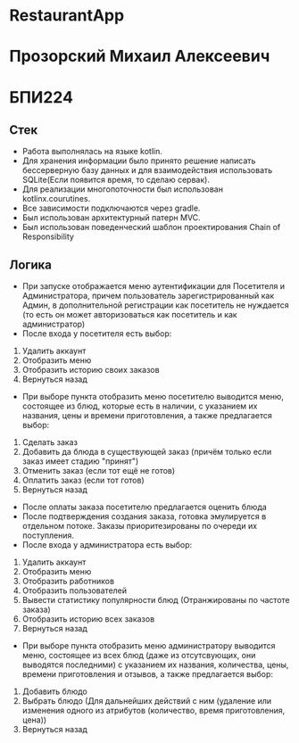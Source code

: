 # RestaurantApp
# Прозорский Михаил Алексеевич
# БПИ224
## Стек
- Работа выполнялась на языке kotlin. 
- Для хранения информации было принято решение написать бессерверную базу данных и для взаимодействия использовать SQLite(Если появится время, то сделаю сервак). 
- Для реализации многопоточности был использован kotlinx.courutines.
- Все зависимости подключаются через gradle.
- Был использован архитектурный патерн MVC.
- Был использован поведенческий шаблон проектирования Chain of Responsibility
## Логика
- При запуске отображается меню аутентификации для Посетителя и Администратора, причем пользователь зарегистрированный как Админ, в дополнительной регистрации как посетитель не нуждается (то есть он может авторизоваться как посетитель и как администратор)
- После входа у посетителя есть выбор:
1. Удалить аккаунт
2. Отобразить меню
3. Отобразить историю своих заказов
0. Вернуться назад
- При выборе пункта отобразить меню посетителю выводится меню, состоящее из блюд, которые есть в наличии, с указанием их названия, цены и времени приготовления, а также предлагается выбор:
1. Сделать заказ
2. Добавить да блюда в существующей заказ (причём только если заказ имеет стадию "принят")
3. Отменить заказ (если тот ещё не готов)
4. Оплатить заказ (если тот готов)
0. Вернуться назад
- После оплаты заказа посетителю предлагается оценить блюда
- После подтверждения создания заказа, готовка эмулируется в отдельном потоке. Заказы приоритезированы по очереди их поступления.
- После входа у администратора есть выбор:
1. Удалить аккаунт
2. Отобразить меню
3. Отобразить работников
4. Отобразить пользователей
5. Вывести статистику популярности блюд (Отранжированы по частоте заказа)
6. Отобразить историю всех заказов
0. Вернуться назад
- При выборе пункта отобразить меню администратору выводится меню, состоящее из всех блюд (даже из отсутсвующих, они выводятся последними) с указанием их названия, количества, цены, времени приготовления и отзывов, а также предлагается выбор:
1. Добавить блюдо
2. Выбрать блюдо (Для дальнейших действий с ним (удаление или изменения одного из атрибутов (количество, время приготовления, цена))
0. Вернуться назад
